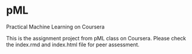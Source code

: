 pML
===

Practical Machine Learning on Coursera

This is the assignment project from pML class on Coursera.
Please check the index.rmd and index.html file for peer assessment.
